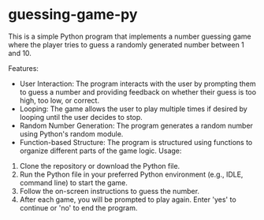 # guessing-game-py
This is a simple Python program that implements a number guessing game where the player tries to guess a randomly generated number between 1 and 10.

Features:
- User Interaction: The program interacts with the user by prompting them to guess a number and providing feedback on whether their guess is too high, too low, or correct.
- Looping: The game allows the user to play multiple times if desired by looping until the user decides to stop.
- Random Number Generation: The program generates a random number using Python's random module.
- Function-based Structure: The program is structured using functions to organize different parts of the game logic.
Usage:
1. Clone the repository or download the Python file.
2. Run the Python file in your preferred Python environment (e.g., IDLE, command line) to start the game.
3. Follow the on-screen instructions to guess the number.
4. After each game, you will be prompted to play again. Enter 'yes' to continue or 'no' to end the program.
